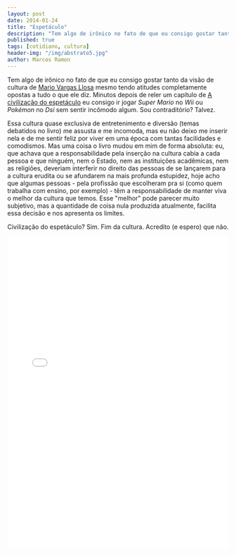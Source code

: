 ```yaml
---
layout: post
date: 2014-01-24
title: "Espetáculo"
description: "Tem algo de irônico no fato de que eu consigo gostar tanto da visão de cultura de Mario Vargas Llosa mesmo tendo atitudes completamente opostas a tudo o que ele diz. Minutos depois de reler um capítulo de A civilização do espetáculo eu consigo ir jogar Super Mario no Wii ou Pokémon no Dsi sem sentir incômodo algum. Sou contraditório? Talvez."
published: true
tags: [cotidiano, cultura]
header-img: "/img/abstrato5.jpg"
author: Marcos Ramon
---
```


Tem algo de irônico no fato de que eu consigo gostar tanto da visão de cultura de [Mario Vargas Llosa](http://www.mvargasllosa.com/) mesmo tendo atitudes completamente opostas a tudo o que ele diz. Minutos depois de reler um capítulo de [A civilização do espetáculo](http://www.objetiva.com.br/livro_ficha.php?id=1286) eu consigo ir jogar *Super Mario* no *Wii* ou *Pokémon* no *Dsi* sem sentir incômodo algum. Sou contraditório? Talvez.
     
Essa cultura quase exclusiva de entretenimento e diversão (temas debatidos no livro) me assusta e me incomoda, mas eu não deixo me inserir nela e de me sentir feliz por viver em uma época com tantas facilidades e comodismos. Mas uma coisa o livro mudou em mim de forma absoluta: eu, que achava que a responsabilidade pela inserção na cultura cabia a cada pessoa e que ninguém, nem o Estado, nem as instituições acadêmicas, nem as religiões, deveriam interferir no direito das pessoas de se lançarem para a cultura erudita ou se afundarem na mais profunda estupidez, hoje acho que algumas pessoas - pela profissão que escolheram pra si (como quem trabalha com ensino, por exemplo) - têm a responsabilidade de manter viva o melhor da cultura que temos. Esse "melhor" pode parecer muito subjetivo, mas a quantidade de coisa nula produzida atualmente, facilita essa decisão e nos apresenta os limites.
     
Civilização do espetáculo? Sim. Fim da cultura. Acredito (e espero) que não.
     
<iframe src="//instagram.com/p/jgnzZpPnkm/embed/" width="100%" height="710" frameborder="0" scrolling="no" allowtransparency="true"></iframe>
